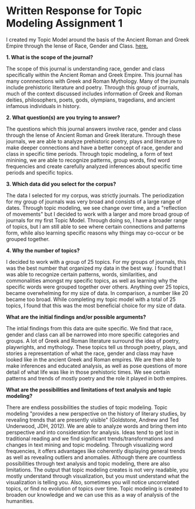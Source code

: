 
# Written Response for Topic Modeling Assignment 1

I created my Topic Model around the basis of the Ancient Roman and Greek Empire through the lense of Race, Gender and Class. [here.](https://katietritt.github.io/dh-topic-models/) 

**1. What is the scope of the journal?**

The scope of this journal is understanding race, gender and class specifically within the Ancient Roman and Greek Empire. This journal has many connnections with Greek and Roman Mythology. Many of the journals include prehistoric literature and poetry. Through this group of journals, much of the context discussed includes information of Greek and Roman deities, philosophers, poets, gods, olympians, tragedians, and ancient infamous individuals in history. 

**2. What question(s) are you trying to answer?**

The questions which this journal answers involve race, gender and class through the lense of Ancient Roman and Greek literature. Through these journals, we are able to analyze prehistoric poetry, plays and literature to make deeper connections and have a better concept of race, gender and class in specific time periods. Through topic modeling, a form of text minining, we are able to recognize patterns, group words, find word frequencies and create carefully analyzed inferences about specific time periods and specific topics. 

**3. Which data did you select for the corpus?** 

The data I selected for my corpus, was strictly journals. The periodization for my group of journals was very broad and consists of a large range of dates. Through topic modeling, we see change over time, and a "reflection of movements" but I decided to work with a larger and more broad group of journals for my first Topic Model. Through doing so, I have a broader range of topics, but I am still able to see where certain connections and patterns form, while also learning specific reasons why things may co-occur or be grouped together. 

**4. Why the number of topics?**

I decided to work with a group of 25 topics. For my groups of journals, this was the best number that organized my data in the best way. I found that I was able to recognize certain patterns, words, similarities, and commonalities amongst my specific topics, as well as learning why the specific words were grouped together over others. Anything over 25 topics, became overwhelming for my size of data. In comparison, a number like 20 became too broad. While completing my topic model with a total of 25 topics, I found that this was the most beneficial choice for my size of data. 

**What are the initial findings and/or possible arguments?** 

The intial findings from this data are quite specific. We find that race, gender and class can all be narrowed into more specific categories and groups. A lot of Greek and Roman literature surround the idea of poetry, playwrights, and mythology. These topics tell us through poetry, plays, and stories a representation of what the race, gender and class may have looked like in the ancient Greek and Roman empires. We are then able to make inferences and educated analysis, as well as pose questions of more detail of what life was like in those prehistoric times. We see certain patterns and trends of mostly poetry and the role it played in both empires.

**What are the possibilities and limitations of text analysis and topic modeling?** 

There are endless possibilities the studies of topic modeling. Topic modeling "provides a new perspective on the history of literary studies, by revealing trends that are presently visible" (Goldstone, Andrew and Ted Underwood, JDH, 2012). We are able to analyze words and bring them into perspective and into consideration for analysis. Ideas tend to get lost in traditional reading and we find significant trends/transformations and changes in text mining and topic modeling. Through visualizing word frequencies, it offers advantages like coherently displaying general trends as well as revealing outliers and anomalies. Although there are countless possibilities through text analysis and topic modeling, there are also limitations. The output that topic modeling creates is not very readable, you mostly understand through visualization, but you must understand what the visualization is telling you. Also, sometimes you will notice uncorrelated topics, or find no evolution of topics over time. Topic modeling is created to broaden our knowledge and we can use this as a way of analysis of the humanities. 


